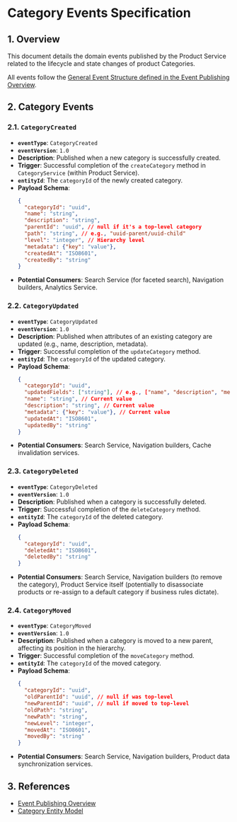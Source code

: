 # Category Events Specification

## 1. Overview

This document details the domain events published by the Product Service related to the lifecycle and state changes of product Categories.

All events follow the [General Event Structure defined in the Event Publishing Overview](../05-event-publishing/00-overview.md#5-general-event-structure).

## 2. Category Events

### 2.1. `CategoryCreated`

- **`eventType`**: `CategoryCreated`
- **`eventVersion`**: `1.0`
- **Description**: Published when a new category is successfully created.
- **Trigger**: Successful completion of the `createCategory` method in `CategoryService` (within Product Service).
- **`entityId`**: The `categoryId` of the newly created category.
- **Payload Schema**:
  ```json
  {
    "categoryId": "uuid",
    "name": "string",
    "description": "string",
    "parentId": "uuid", // null if it's a top-level category
    "path": "string", // e.g., "uuid-parent/uuid-child"
    "level": "integer", // Hierarchy level
    "metadata": {"key": "value"},
    "createdAt": "ISO8601",
    "createdBy": "string"
  }
  ```
- **Potential Consumers**: Search Service (for faceted search), Navigation builders, Analytics Service.

### 2.2. `CategoryUpdated`

- **`eventType`**: `CategoryUpdated`
- **`eventVersion`**: `1.0`
- **Description**: Published when attributes of an existing category are updated (e.g., name, description, metadata).
- **Trigger**: Successful completion of the `updateCategory` method.
- **`entityId`**: The `categoryId` of the updated category.
- **Payload Schema**:
  ```json
  {
    "categoryId": "uuid",
    "updatedFields": ["string"], // e.g., ["name", "description", "metadata.isActive"]
    "name": "string", // Current value
    "description": "string", // Current value
    "metadata": {"key": "value"}, // Current value
    "updatedAt": "ISO8601",
    "updatedBy": "string"
  }
  ```
- **Potential Consumers**: Search Service, Navigation builders, Cache invalidation services.

### 2.3. `CategoryDeleted`

- **`eventType`**: `CategoryDeleted`
- **`eventVersion`**: `1.0`
- **Description**: Published when a category is successfully deleted.
- **Trigger**: Successful completion of the `deleteCategory` method.
- **`entityId`**: The `categoryId` of the deleted category.
- **Payload Schema**:
  ```json
  {
    "categoryId": "uuid",
    "deletedAt": "ISO8601",
    "deletedBy": "string"
  }
  ```
- **Potential Consumers**: Search Service, Navigation builders (to remove the category), Product Service itself (potentially to disassociate products or re-assign to a default category if business rules dictate).

### 2.4. `CategoryMoved`

- **`eventType`**: `CategoryMoved`
- **`eventVersion`**: `1.0`
- **Description**: Published when a category is moved to a new parent, affecting its position in the hierarchy.
- **Trigger**: Successful completion of the `moveCategory` method.
- **`entityId`**: The `categoryId` of the moved category.
- **Payload Schema**:
  ```json
  {
    "categoryId": "uuid",
    "oldParentId": "uuid", // null if was top-level
    "newParentId": "uuid", // null if moved to top-level
    "oldPath": "string",
    "newPath": "string",
    "newLevel": "integer",
    "movedAt": "ISO8601",
    "movedBy": "string"
  }
  ```
- **Potential Consumers**: Search Service, Navigation builders, Product data synchronization services.

## 3. References

- [Event Publishing Overview](./00-overview.md)
- [Category Entity Model](../../02-data-model-setup/02b-category-entity.md) 